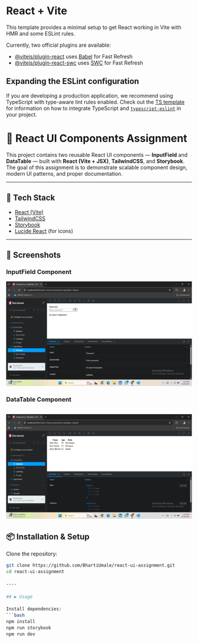 # React + Vite

This template provides a minimal setup to get React working in Vite with HMR and some ESLint rules.

Currently, two official plugins are available:

- [@vitejs/plugin-react](https://github.com/vitejs/vite-plugin-react/blob/main/packages/plugin-react) uses [Babel](https://babeljs.io/) for Fast Refresh
- [@vitejs/plugin-react-swc](https://github.com/vitejs/vite-plugin-react/blob/main/packages/plugin-react-swc) uses [SWC](https://swc.rs/) for Fast Refresh

## Expanding the ESLint configuration

If you are developing a production application, we recommend using TypeScript with type-aware lint rules enabled. Check out the [TS template](https://github.com/vitejs/vite/tree/main/packages/create-vite/template-react-ts) for information on how to integrate TypeScript and [`typescript-eslint`](https://typescript-eslint.io) in your project.

# 🎨 React UI Components Assignment

This project contains two reusable React UI components — **InputField** and **DataTable** — built with **React (Vite + JSX)**, **TailwindCSS**, and **Storybook**.  
The goal of this assignment is to demonstrate scalable component design, modern UI patterns, and proper documentation.

---

## 🚀 Tech Stack

- [React (Vite)](https://vitejs.dev/)
- [TailwindCSS](https://tailwindcss.com/)
- [Storybook](https://storybook.js.org/)
- [Lucide React](https://lucide.dev/) (for icons)

---

## 📸 Screenshots

### InputField Component

![InputField Screenshot](./src/screenshots/inputField.png)

### DataTable Component

## ![DataTable Screenshot](./src/screenshots/datatable.png)

## 📦 Installation & Setup

Clone the repository:

````bash
git clone https://github.com/BhartiUmale/react-ui-assignment.git
cd react-ui-assignment

----

## ▶️ Usage

Install dependencies:
```bash
npm install
npm run storybook
npm run dev

````
